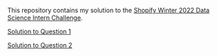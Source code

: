 This repository contains my solution to the [Shopify Winter 2022 Data Science Intern Challenge](https://docs.google.com/document/d/13VCtoyto9X1PZ74nPI4ZEDdb8hF8LAlcmLH1ZTHxKxE/edit#).

[Solution to Question 1](./q1.md)

[Solution to Question 2](./q2.md)
